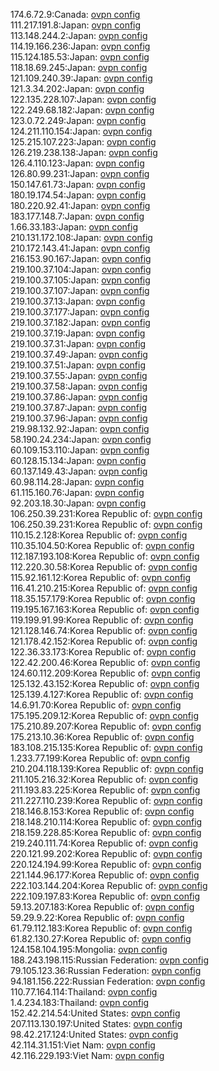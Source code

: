 174.6.72.9:Canada: [ovpn config](vpn/174_6_72_9.ovpn)  
111.217.191.8:Japan: [ovpn config](vpn/111_217_191_8.ovpn)  
113.148.244.2:Japan: [ovpn config](vpn/113_148_244_2.ovpn)  
114.19.166.236:Japan: [ovpn config](vpn/114_19_166_236.ovpn)  
115.124.185.53:Japan: [ovpn config](vpn/115_124_185_53.ovpn)  
118.18.69.245:Japan: [ovpn config](vpn/118_18_69_245.ovpn)  
121.109.240.39:Japan: [ovpn config](vpn/121_109_240_39.ovpn)  
121.3.34.202:Japan: [ovpn config](vpn/121_3_34_202.ovpn)  
122.135.228.107:Japan: [ovpn config](vpn/122_135_228_107.ovpn)  
122.249.68.182:Japan: [ovpn config](vpn/122_249_68_182.ovpn)  
123.0.72.249:Japan: [ovpn config](vpn/123_0_72_249.ovpn)  
124.211.110.154:Japan: [ovpn config](vpn/124_211_110_154.ovpn)  
125.215.107.223:Japan: [ovpn config](vpn/125_215_107_223.ovpn)  
126.219.238.138:Japan: [ovpn config](vpn/126_219_238_138.ovpn)  
126.4.110.123:Japan: [ovpn config](vpn/126_4_110_123.ovpn)  
126.80.99.231:Japan: [ovpn config](vpn/126_80_99_231.ovpn)  
150.147.61.73:Japan: [ovpn config](vpn/150_147_61_73.ovpn)  
180.19.174.54:Japan: [ovpn config](vpn/180_19_174_54.ovpn)  
180.220.92.41:Japan: [ovpn config](vpn/180_220_92_41.ovpn)  
183.177.148.7:Japan: [ovpn config](vpn/183_177_148_7.ovpn)  
1.66.33.183:Japan: [ovpn config](vpn/1_66_33_183.ovpn)  
210.131.172.108:Japan: [ovpn config](vpn/210_131_172_108.ovpn)  
210.172.143.41:Japan: [ovpn config](vpn/210_172_143_41.ovpn)  
216.153.90.167:Japan: [ovpn config](vpn/216_153_90_167.ovpn)  
219.100.37.104:Japan: [ovpn config](vpn/219_100_37_104.ovpn)  
219.100.37.105:Japan: [ovpn config](vpn/219_100_37_105.ovpn)  
219.100.37.107:Japan: [ovpn config](vpn/219_100_37_107.ovpn)  
219.100.37.13:Japan: [ovpn config](vpn/219_100_37_13.ovpn)  
219.100.37.177:Japan: [ovpn config](vpn/219_100_37_177.ovpn)  
219.100.37.182:Japan: [ovpn config](vpn/219_100_37_182.ovpn)  
219.100.37.19:Japan: [ovpn config](vpn/219_100_37_19.ovpn)  
219.100.37.31:Japan: [ovpn config](vpn/219_100_37_31.ovpn)  
219.100.37.49:Japan: [ovpn config](vpn/219_100_37_49.ovpn)  
219.100.37.51:Japan: [ovpn config](vpn/219_100_37_51.ovpn)  
219.100.37.55:Japan: [ovpn config](vpn/219_100_37_55.ovpn)  
219.100.37.58:Japan: [ovpn config](vpn/219_100_37_58.ovpn)  
219.100.37.86:Japan: [ovpn config](vpn/219_100_37_86.ovpn)  
219.100.37.87:Japan: [ovpn config](vpn/219_100_37_87.ovpn)  
219.100.37.96:Japan: [ovpn config](vpn/219_100_37_96.ovpn)  
219.98.132.92:Japan: [ovpn config](vpn/219_98_132_92.ovpn)  
58.190.24.234:Japan: [ovpn config](vpn/58_190_24_234.ovpn)  
60.109.153.110:Japan: [ovpn config](vpn/60_109_153_110.ovpn)  
60.128.15.134:Japan: [ovpn config](vpn/60_128_15_134.ovpn)  
60.137.149.43:Japan: [ovpn config](vpn/60_137_149_43.ovpn)  
60.98.114.28:Japan: [ovpn config](vpn/60_98_114_28.ovpn)  
61.115.160.76:Japan: [ovpn config](vpn/61_115_160_76.ovpn)  
92.203.18.30:Japan: [ovpn config](vpn/92_203_18_30.ovpn)  
106.250.39.231:Korea Republic of: [ovpn config](vpn/106_250_39_231.ovpn)  
106.250.39.231:Korea Republic of: [ovpn config](vpn/106_250_39_231.ovpn)  
110.15.2.128:Korea Republic of: [ovpn config](vpn/110_15_2_128.ovpn)  
110.35.104.50:Korea Republic of: [ovpn config](vpn/110_35_104_50.ovpn)  
112.187.193.108:Korea Republic of: [ovpn config](vpn/112_187_193_108.ovpn)  
112.220.30.58:Korea Republic of: [ovpn config](vpn/112_220_30_58.ovpn)  
115.92.161.12:Korea Republic of: [ovpn config](vpn/115_92_161_12.ovpn)  
116.41.210.215:Korea Republic of: [ovpn config](vpn/116_41_210_215.ovpn)  
118.35.157.179:Korea Republic of: [ovpn config](vpn/118_35_157_179.ovpn)  
119.195.167.163:Korea Republic of: [ovpn config](vpn/119_195_167_163.ovpn)  
119.199.91.99:Korea Republic of: [ovpn config](vpn/119_199_91_99.ovpn)  
121.128.146.74:Korea Republic of: [ovpn config](vpn/121_128_146_74.ovpn)  
121.178.42.152:Korea Republic of: [ovpn config](vpn/121_178_42_152.ovpn)  
122.36.33.173:Korea Republic of: [ovpn config](vpn/122_36_33_173.ovpn)  
122.42.200.46:Korea Republic of: [ovpn config](vpn/122_42_200_46.ovpn)  
124.60.112.209:Korea Republic of: [ovpn config](vpn/124_60_112_209.ovpn)  
125.132.43.152:Korea Republic of: [ovpn config](vpn/125_132_43_152.ovpn)  
125.139.4.127:Korea Republic of: [ovpn config](vpn/125_139_4_127.ovpn)  
14.6.91.70:Korea Republic of: [ovpn config](vpn/14_6_91_70.ovpn)  
175.195.209.12:Korea Republic of: [ovpn config](vpn/175_195_209_12.ovpn)  
175.210.89.207:Korea Republic of: [ovpn config](vpn/175_210_89_207.ovpn)  
175.213.10.36:Korea Republic of: [ovpn config](vpn/175_213_10_36.ovpn)  
183.108.215.135:Korea Republic of: [ovpn config](vpn/183_108_215_135.ovpn)  
1.233.77.199:Korea Republic of: [ovpn config](vpn/1_233_77_199.ovpn)  
210.204.118.139:Korea Republic of: [ovpn config](vpn/210_204_118_139.ovpn)  
211.105.216.32:Korea Republic of: [ovpn config](vpn/211_105_216_32.ovpn)  
211.193.83.225:Korea Republic of: [ovpn config](vpn/211_193_83_225.ovpn)  
211.227.110.239:Korea Republic of: [ovpn config](vpn/211_227_110_239.ovpn)  
218.146.8.153:Korea Republic of: [ovpn config](vpn/218_146_8_153.ovpn)  
218.148.210.114:Korea Republic of: [ovpn config](vpn/218_148_210_114.ovpn)  
218.159.228.85:Korea Republic of: [ovpn config](vpn/218_159_228_85.ovpn)  
219.240.111.74:Korea Republic of: [ovpn config](vpn/219_240_111_74.ovpn)  
220.121.99.202:Korea Republic of: [ovpn config](vpn/220_121_99_202.ovpn)  
220.124.194.99:Korea Republic of: [ovpn config](vpn/220_124_194_99.ovpn)  
221.144.96.177:Korea Republic of: [ovpn config](vpn/221_144_96_177.ovpn)  
222.103.144.204:Korea Republic of: [ovpn config](vpn/222_103_144_204.ovpn)  
222.109.197.83:Korea Republic of: [ovpn config](vpn/222_109_197_83.ovpn)  
59.13.207.183:Korea Republic of: [ovpn config](vpn/59_13_207_183.ovpn)  
59.29.9.22:Korea Republic of: [ovpn config](vpn/59_29_9_22.ovpn)  
61.79.112.183:Korea Republic of: [ovpn config](vpn/61_79_112_183.ovpn)  
61.82.130.27:Korea Republic of: [ovpn config](vpn/61_82_130_27.ovpn)  
124.158.104.195:Mongolia: [ovpn config](vpn/124_158_104_195.ovpn)  
188.243.198.115:Russian Federation: [ovpn config](vpn/188_243_198_115.ovpn)  
79.105.123.36:Russian Federation: [ovpn config](vpn/79_105_123_36.ovpn)  
94.181.156.222:Russian Federation: [ovpn config](vpn/94_181_156_222.ovpn)  
110.77.164.114:Thailand: [ovpn config](vpn/110_77_164_114.ovpn)  
1.4.234.183:Thailand: [ovpn config](vpn/1_4_234_183.ovpn)  
152.42.214.54:United States: [ovpn config](vpn/152_42_214_54.ovpn)  
207.113.130.197:United States: [ovpn config](vpn/207_113_130_197.ovpn)  
98.42.217.124:United States: [ovpn config](vpn/98_42_217_124.ovpn)  
42.114.31.151:Viet Nam: [ovpn config](vpn/42_114_31_151.ovpn)  
42.116.229.193:Viet Nam: [ovpn config](vpn/42_116_229_193.ovpn)  
